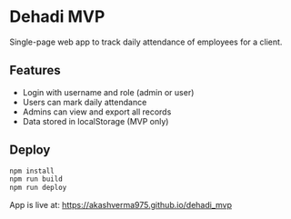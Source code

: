 
# Dehadi MVP

Single-page web app to track daily attendance of employees for a client.

## Features

- Login with username and role (admin or user)
- Users can mark daily attendance
- Admins can view and export all records
- Data stored in localStorage (MVP only)

## Deploy

```bash
npm install
npm run build
npm run deploy
```

App is live at: https://akashverma975.github.io/dehadi_mvp
